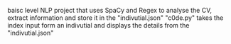 baisc level NLP project that uses SpaCy and Regex to analyse the CV, extract information and store it in the "indivutial.json"
"c0de.py" takes the index input form an indivutial and displays the details from the "indivutial.json" 
